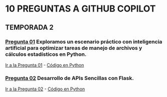 # 10 PREGUNTAS A GITHUB COPILOT

## TEMPORADA 2

### [**Pregunta 01**](./1-Pregunta/) Exploramos un escenario práctico con inteligencia artificial para optimizar tareas de manejo de archivos y cálculos estadísticos en Python.

[Ir a la Pregunta 01](./1-Pregunta/) - [Código en Python](./1-Pregunta/calcular_media_precios.py)

### [**Pregunta 02**](./2-Pregunta/) Desarrollo de APIs Sencillas con Flask.

[Ir a la Pregunta 02](./2-Pregunta/) - [Código en Python](./2-Pregunta/api_flask.py)